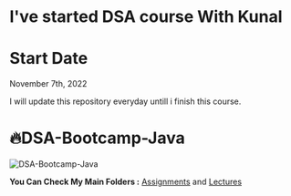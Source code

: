 # I've started DSA course With Kunal 

# Start Date

November 7th, 2022

I will update this repository everyday untill i finish this course.
# 🔥DSA-Bootcamp-Java


![DSA-Bootcamp-Java](https://socialify.git.ci/kunal-kushwaha/DSA-Bootcamp-Java/image?description=1&font=Inter&language=1&owner=1&pattern=Charlie%20Brown&theme=Dark)

**You Can Check My Main Folders :** [Assignments](https://github.com/IQRA-ABDI/DSA-With-Kunal/tree/main/Assignments) and [Lectures](https://github.com/IQRA-ABDI/DSA-With-Kunal/tree/main/Lectures)



